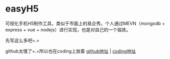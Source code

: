 # easyH5

可视化手机H5制作工具，类似于市面上的易企秀。个人通过MEVN（mongodb + express + vue + nodejs）进行实现，也是对自己的一个锻炼。


先写这么多吧=.=

github太慢了=.=所以也在coding上放着
[github地址](https://github.com/594WangHao/easyH5)  |  [coding地址](https://coding.net/u/vortex_wh/p/easyH5/git)